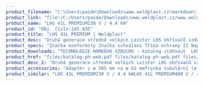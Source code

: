 ```yaml
---
product_filename: "C:\Users\paide\Downloads\www.weldplast.cz\markdown\lhs-41l-premium231.md"
product_link: "file:/C:/Users/paide/Downloads/www.weldplast.cz/www.weldplast.cz/lhs-41l-premium231"
product_name: "LHS 41L PREMIUM230 V / 4.4 kW"
product_id: "Obj. číslo:145.435"
product_title: "LHS 41L PREMIUM | Weldplast"
product_desc: "Druhá generace středně velkých Leister LHS ohřívačů vzduchu využívá stejné technologie jako řada menších ohřívačů Leister LHS 15/21. Nízké náklady na údržbu a dlouhá životnost díky patentované ochraně topných těles.Snadná výměna topných tělesStandardní ovládací rozhraní pro použití s existujícími řídícími jednotkamiLHS PREMIUM – pro manuální regulaci výkonu topného tělesa."
product_specs: "Značka konformity Značka schválení Třída ochrany II NapětíV~230 PříkonW4400 FrekvenceHz50 / 60 Max. teplota°C650 Hmotnostkg095 Max. teplota prostředí°C65 Max. vstupní teplota vzduchu°C65"
product_downloads: "TECHNOLOGIE HORKÉHO VZDUCHU - katalog stáhnout  LHS 41 - produkotvý list stáhnout  LHS - manuál CZ stáhnout"
product_href: "files/katalog-ph-web.pdf files/katalog-ph-web.pdf files/lhs-41-produktovy-list.pdf files/lhs-41-produktovy-list.pdf files/lhs15-21-41-61-manual-cz.pdf files/lhs15-21-41-61-manual-cz.pdf"
product_desc_2: "Druhá generace středně velkých Leister LHS ohřívačů vzduchu využívá stejné technologie jako řada menších ohřívačů Leister LHS 15/21. Nízké náklady na údržbu a dlouhá životnost díky patentované ochraně topných těles.Snadná výměna topných tělesStandardní ovládací rozhraní pro použití s existujícími řídícími jednotkamiLHS PREMIUM – pro manuální regulaci výkonu topného tělesa."
product_accessories: "Adaptér z ø 505 mm na ø 62 mmTryska tubulární (ø 50.5 mm) 590 x 420 x 17 mmTrubka prodlužovací násuvná (ø 50.5 mm) 160 x ø 36.5 mm pro LE 3300Tryska tubulární (ø 50.5 mm) 836 x 660 x 1 mmTryska tubulární (ø 50.5 mm) 900 x 800 x 09 mmTryska tubulární (ø 50.5 mm) 460 x 300 x 2 mmVentil redukce vzduchu (LHS 41)Trubka topná s ochranou (LHS 41L)Držák termosondy (LHS 40 / MONO)Příruba připojovací (ø 50.5/70 mm) násuvnáAdaptér (ø 505 mm)na ø 36.5 mmTryska reflektorová U (ø 505 mm)45 x 250 mm přímáTryska reflektorová děrovaná (ø 505 mm)130 x 150 mm přímáTryska reflektorová zavírací (ø 505 mm)ø 70 mm x 70 mmTryska reflektorová zavírací (ø 505 mm)ø 125 mm x 22 mmTryska reflektorová děrovaná (ø 505 mm)85 x 85 mm přímáTryska štěrbinová (ø 505 mm)150 x 12 mm přímáTryska přeplátovací (ø 50 mm)70 x 10 mm přímáTryska tubulární (ø 50 mm)106 x 162 mm 90° zahnutáTryska reflektorová děrovaná (ø 505 mm)ø 65 mm přímáTryska přeplátovací (ø 50 mm)300 x 6 mm přímáTryska štěrbinová (ø 50 mm)150 x 6 mm přímáTryska štěrbinová (ø 50 mm)100 x 4 mm přímáTryska přeplátovací (ø 50 mm)45 x 12 mm 350 mm dlouhá LHS 41L PREMIUM230 V / 4.4 kWLHS 41L PREMIUM400 V / 2 kWLHS 41L PREMIUM400 V / 5.5 kWLHS 41L PREMIUM400 V / 4.4 kW"
product_similar: "LHS 41L PREMIUM230 V / 4.4 kWLHS 41L PREMIUM400 V / 2 kWLHS 41L PREMIUM400 V / 5.5 kWLHS 41L PREMIUM400 V / 4.4 kW"
---
```

